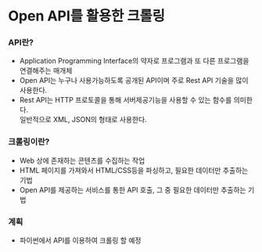 # Open API를 활용한 크롤링
  ### API란?   
  * Application Programming Interface의 약자로 프로그램과 또 다른 프로그램을 연결해주는 매개체  
  * Open API는 누구나 사용가능하도록 공개된 API이며 주로 Rest API 기술을 많이 사용한다.  
  * Rest API는 HTTP 프로토콜을 통해 서버제공기능을 사용할 수 있는 함수를 의미한다.   
     일반적으로 XML, JSON의 형태로 사용한다.

  ### 크롤링이란?  
  * Web 상에 존재하는 콘텐츠를 수집하는 작업   
  * HTML 페이지를 가져와서 HTML/CSS등을 파싱하고, 필요한 데이터만 추출하는 기법   
  * Open API를 제공하는 서비스를 통한 API 호출, 그 중 필요한 데이터만 추출하는 기법

  ### 계획
  * 파이썬에서 API를 이용하여 크롤링 할 예정 
